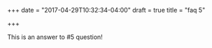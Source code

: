 +++
date = "2017-04-29T10:32:34-04:00"
draft = true
title = "faq 5"

+++

This is an answer to #5 question!

